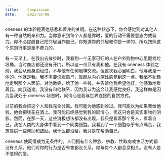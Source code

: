```yaml
---
title:    Compassion
date:     2021-03-08
---
```


oneness 的体验是表达慈悲和善良的关键。在这种状态下，你会感觉到对其他人有一种自然的亲和力。当你意识到每个人都是你时，爱的行动不需要意志力或努力。你不必提醒自己把邻居当作自己。你知道你的邻居和你是一体的，所以按照这个原则行事是毫不费力的。

有一天早上，在我出去散步时，我看到一个无家可归的人在户外购物中心里翻找垃圾桶。当时商店都还没有开门，所以这一带只有我和他。在我有 oneness 体验之前，我会从他身边经过，不与他有任何眼神交流。但这次我心里明白，他与我是一体的。他就是我。我不需要说服自己，就能从内心深处感觉到这一点。我毫不犹豫地走到那个人面前，对他微笑，给了他一些钱，并告诉他我希望他好。他感激地看着我，向我道谢。我没有和他联系，因为我认为这会让我感觉良好。我这样做是因为当我处于 oneness 状态时，同情心是我与世界连接的自然方式。

以前的我会把这个人和我完全分离。我可能为他感到难过。我可能以为如果我给他钱，他会把钱花在酒上。我可能已经感觉到我的同情心，但这只会是真实事物的阴影。然而，在那一天，这些消极想法都没有出现。我只是看着那个男人，看着自己。我在人类的大身体中看到一个同类细胞。我看到了一个细胞似乎有点痛苦，我想提供一些帮助和鼓励。我什么都没给。我只是在帮助自己。

oneness 使同情成为无条件的。人们拥有什么种族、宗教、性取向或生活方式都没有关系。他们对你的行为是否有害都没关系。你与每个人都息息相关。没有人是不值得的爱。